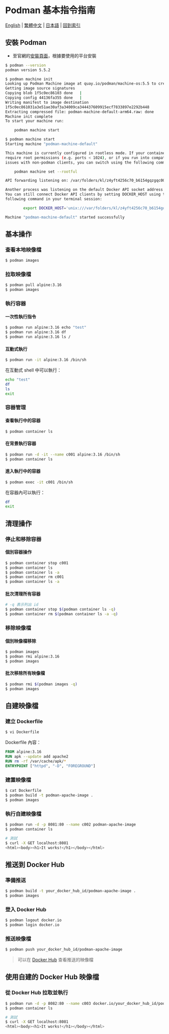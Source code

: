# Podman 基本指令指南

[English](../en/01_general_commands.md) | [繁體中文](../zh-tw/01_general_commands.md) | [日本語](../ja/01_general_commands.md) | [回到索引](../README.md)

## 安裝 Podman

- 至官網的[安裝頁面](https://podman.io/docs/installation)，根據要使用的平台安裝

```bash
$ podman --version
podman version 5.5.2

$ podman machine init
Looking up Podman Machine image at quay.io/podman/machine-os:5.5 to create VM
Getting image source signatures
Copying blob 1f5c0ec86103 done   |
Copying config 44136fa355 done   |
Writing manifest to image destination
1f5c0ec861031a3e51ae30af3a34009ca344437609915ecf7833897e2292b448
Extracting compressed file: podman-machine-default-arm64.raw: done
Machine init complete
To start your machine run:

	podman machine start

$ podman machine start
Starting machine "podman-machine-default"

This machine is currently configured in rootless mode. If your containers
require root permissions (e.g. ports < 1024), or if you run into compatibility
issues with non-podman clients, you can switch using the following command:

	podman machine set --rootful

API forwarding listening on: /var/folders/kl/z4yft4256c70_b6154gqzgqc0000gn/T/podman/podman-machine-default-api.sock

Another process was listening on the default Docker API socket address.
You can still connect Docker API clients by setting DOCKER_HOST using the
following command in your terminal session:

        export DOCKER_HOST='unix:///var/folders/kl/z4yft4256c70_b6154gqzgqc0000gn/T/podman/podman-machine-default-api.sock'

Machine "podman-machine-default" started successfully
```

## 基本操作

### 查看本地映像檔
```bash
$ podman images
```

### 拉取映像檔
```bash
$ podman pull alpine:3.16
$ podman images
```

### 執行容器

#### 一次性執行指令
```bash
$ podman run alpine:3.16 echo "test"
$ podman run alpine:3.16 df
$ podman run alpine:3.16 ls /
```

#### 互動式執行
```bash
$ podman run -it alpine:3.16 /bin/sh
```

在互動式 shell 中可以執行：
```bash
echo "test"
df
ls
exit
```

### 容器管理

#### 查看執行中的容器
```bash
$ podman container ls
```

#### 在背景執行容器
```bash
$ podman run -d -it --name c001 alpine:3.16 /bin/sh
$ podman container ls
```

#### 進入執行中的容器
```bash
$ podman exec -it c001 /bin/sh
```

在容器內可以執行：
```bash
df
exit
```

## 清理操作

### 停止和移除容器

#### 個別容器操作
```bash
$ podman container stop c001
$ podman container ls
$ podman container ls -a
$ podman container rm c001
$ podman container ls -a
```

#### 批次清理所有容器
```bash
# -q 表示列出 id
$ podman container stop $(podman container ls -q)
$ podman container rm $(podman container ls -a -q)
```

### 移除映像檔

#### 個別映像檔移除
```bash
$ podman images
$ podman rmi alpine:3.16
$ podman images
```

#### 批次移除所有映像檔
```bash
$ podman rmi $(podman images -q)
$ podman images
```

## 自建映像檔

### 建立 Dockerfile
```bash
$ vi Dockerfile
```

Dockerfile 內容：
```dockerfile
FROM alpine:3.16
RUN apk --update add apache2
RUN rm -rf /var/cache/apk/*
ENTRYPOINT ["httpd", "-D", "FOREGROUND"]
```

### 建置映像檔
```bash
$ cat Dockerfile
$ podman build -t podman-apache-image .
$ podman images
```

### 執行自建映像檔
```bash
$ podman run -d -p 8081:80 --name c002 podman-apache-image
$ podman container ls

# 測試
$ curl -X GET localhost:8081
<html><body><h1>It works!</h1></body></html>
```

## 推送到 Docker Hub

### 準備推送
```bash
$ podman build -t your_docker_hub_id/podman-apache-image .
$ podman images
```

### 登入 Docker Hub
```bash
$ podman logout docker.io
$ podman login docker.io
```

### 推送映像檔
```bash
$ podman push your_docker_hub_id/podman-apache-image
```

> 可以在 [Docker Hub](https://hub.docker.com/) 查看推送的映像檔

## 使用自建的 Docker Hub 映像檔

### 從 Docker Hub 拉取並執行
```bash
$ podman run -d -p 8082:80 --name c003 docker.io/your_docker_hub_id/podman-apache-image
$ podman container ls

# 測試
$ curl -X GET localhost:8081
<html><body><h1>It works!</h1></body></html>
```
